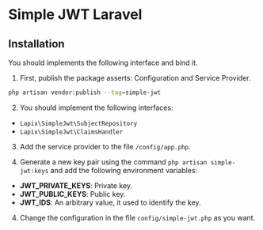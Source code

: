 # Simple JWT Laravel

## Installation

You should implements the following interface and bind it.

1. First, publish the package asserts: Configuration and Service Provider.

```sh
php artisan vendor:publish --tag=simple-jwt
```

2. You should implement the following interfaces:

- `Lapix\SimpleJwt\SubjectRepository`
- `Lapix\SimpleJwt\ClaimsHandler`

3. Add the service provider to the file `/config/app.php`.

5. Generate a new key pair using the command `php artisan simple-jwt:keys` and add
the following environment variables:
- **JWT_PRIVATE_KEYS**: Private key. 
- **JWT_PUBLIC_KEYS**: Public key.
- **JWT_IDS**: An arbitrary value, it used to identify the key. 

4. Change the configuration in the file `config/simple-jwt.php` as you want.
